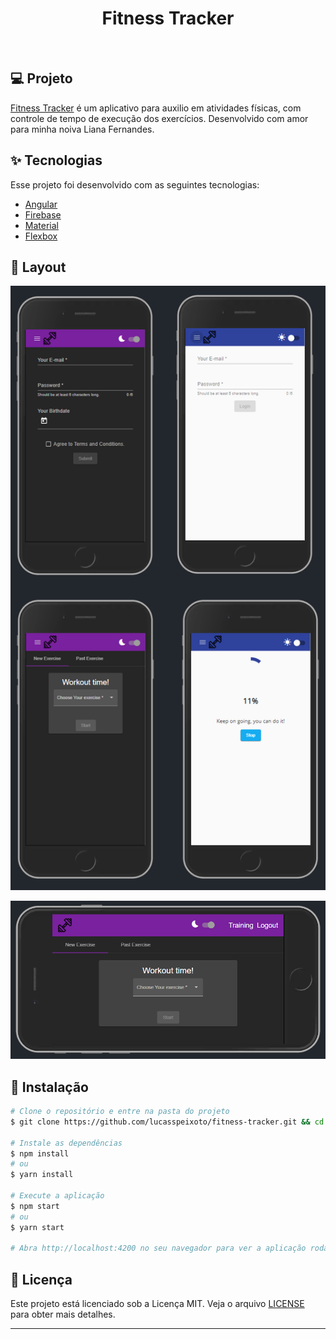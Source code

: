 <h1 align="center">
   Fitness Tracker
</h1>

<br>

## 💻 Projeto

[Fitness Tracker](https://fitness-tracker-6fb47.web.app/) é um aplicativo para auxilio
em atividades físicas, com controle de tempo de execução dos exercícios. Desenvolvido com amor para
minha noiva Liana Fernandes.

## ✨ Tecnologias

Esse projeto foi desenvolvido com as seguintes tecnologias:

- [Angular](https://angular.io/startg)
- [Firebase](https://firebase.google.com/)
- [Material](https://material.angular.io/)
- [Flexbox](https://css-tricks.com/snippets/css/a-guide-to-flexbox/)

## 🔖 Layout

![interface](src/assets/images/vertical.png 'Vertical')

![interface](src/assets/images/horizontal.png 'Horizontal')

## 🚀 Instalação

```bash
# Clone o repositório e entre na pasta do projeto
$ git clone https://github.com/lucasspeixoto/fitness-tracker.git && cd fitness-tracker

# Instale as dependências
$ npm install
# ou
$ yarn install

# Execute a aplicação
$ npm start
# ou
$ yarn start

# Abra http://localhost:4200 no seu navegador para ver a aplicação rodando!
```

## 📝 Licença

Este projeto está licenciado sob a Licença MIT. Veja o arquivo [LICENSE](LICENSE) para obter mais detalhes.

---
